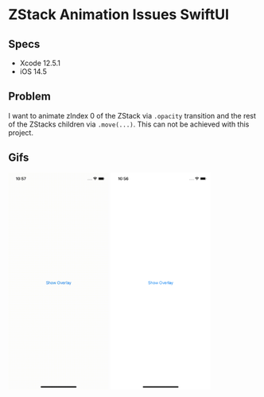 # ZStack Animation Issues SwiftUI

## Specs

- Xcode 12.5.1
- iOS 14.5

## Problem

I want to animate zIndex 0 of the ZStack via `.opacity` transition and the rest of the ZStacks children via `.move(...)`. This can not be achieved with this project.

## Gifs

<img src="gifs/move_up_only.gif" width=40% />

<img src="gifs/opacity_only.gif" width=40% />
